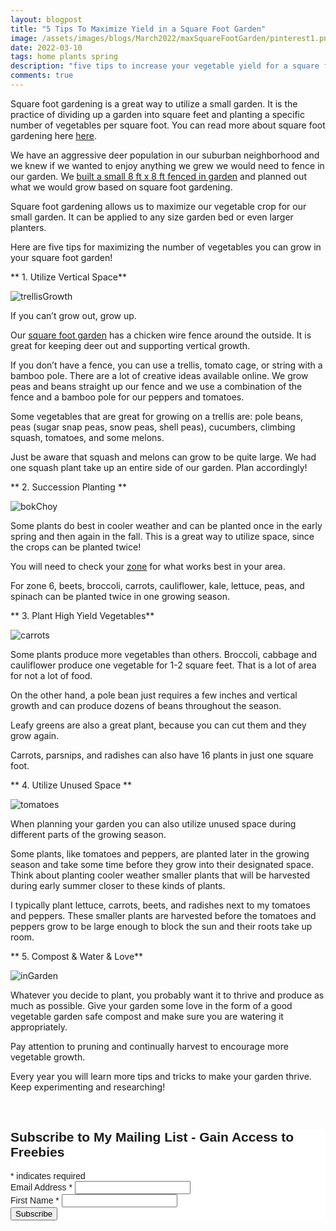 ```yaml
---
layout: blogpost
title: "5 Tips To Maximize Yield in a Square Foot Garden"
image: /assets/images/blogs/March2022/maxSquareFootGarden/pinterest1.png
date: 2022-03-10
tags: home plants spring
description: "five tips to increase your vegetable yield for a square foot garden"
comments: true
---
```


Square foot gardening is a great way to utilize a small garden. It is the practice of dividing up a garden into square feet and planting a specific number of vegetables per square foot. You can read more about square foot gardening here [here](https://gardenerspath.com/how-to/design/guide-to-square-foot-gardening/).

We have an aggressive deer population in our suburban neighborhood and we knew if we wanted to enjoy anything we grew we would need to fence in our garden. We [built a small 8 ft x 8 ft fenced in garden](https://joyberrystudios.com/2021/05/10/buildGarden.html) and planned out what we would grow based on square foot gardening.

Square foot gardening allows us to maximize our vegetable crop for our small garden. It can be applied to any size garden bed or even larger planters.

Here are five tips for maximizing the number of vegetables you can grow in your square foot garden!

** 1. Utilize Vertical Space**

![trellisGrowth](/assets/images/blogs/March2021/maxSquareFootGarden/trellisGrowth.jpg)

If you can’t grow out, grow up.

Our [square foot garden](https://joyberrystudios.com/2021/05/10/buildGarden.html) has a chicken wire fence around the outside. It is great for keeping deer out and supporting vertical growth.

If you don’t have a fence, you can use a trellis, tomato cage, or string with a bamboo pole. There are a lot of creative ideas available online. We grow peas and beans straight up our fence and we use a combination of the fence and a bamboo pole for our peppers and tomatoes.

Some vegetables that are great for growing on a trellis are: pole beans, peas (sugar snap peas, snow peas, shell peas), cucumbers, climbing squash, tomatoes, and some melons.   

Just be aware that squash and melons can grow to be quite large. We had one squash plant take up an entire side of our garden. Plan accordingly!

** 2. Succession Planting **

![bokChoy](/assets/images/blogs/March2021/maxSquareFootGarden/bokChoy.jpg)

Some plants do best in cooler weather and can be planted once in the early spring and then again in the fall. This is a great way to utilize space, since the crops can be planted twice!

You will need to check your [zone](https://planthardiness.ars.usda.gov) for what works best in your area.

For zone 6, beets, broccoli, carrots, cauliflower, kale, lettuce, peas, and spinach can be planted twice in one growing season.

** 3. Plant High Yield Vegetables**

![carrots](/assets/images/blogs/March2021/maxSquareFootGarden/carrots.jpg)

Some plants produce more vegetables than others. Broccoli, cabbage and cauliflower produce one vegetable for 1-2 square feet. That is a lot of area for not a lot of food. 

On the other hand, a pole bean just requires a few inches and vertical growth and can produce dozens of beans throughout the season.

Leafy greens are also a great plant, because you can cut them and they grow again. 

Carrots, parsnips, and radishes can also have 16 plants in just one square foot. 

** 4. Utilize Unused Space **

![tomatoes](/assets/images/blogs/March2021/maxSquareFootGarden/growingTomatoes.jpg)

When planning your garden you can also utilize unused space during different parts of the growing season.

Some plants, like tomatoes and peppers, are planted later in the growing season and take some time before they grow into their designated space. Think about planting cooler weather smaller plants that will be harvested during early summer closer to these kinds of plants.

I typically plant lettuce, carrots, beets, and radishes next to my tomatoes and peppers. These smaller plants are harvested before the tomatoes and peppers grow to be large enough to block the sun and their roots take up room.

** 5. Compost & Water & Love**

![inGarden](/assets/images/blogs/March2021/maxSquareFootGarden/inGarden.jpg)

Whatever you decide to plant, you probably want it to thrive and produce as much as possible. Give your garden some love in the form of a good vegetable garden safe compost and make sure you are watering it appropriately.

Pay attention to pruning and continually harvest to encourage more vegetable growth.

Every year you will learn more tips and tricks to make your garden thrive. Keep experimenting and researching!


<br>

<!-- Begin Mailchimp Signup Form -->
<link href="//cdn-images.mailchimp.com/embedcode/classic-10_7.css" rel="stylesheet" type="text/css">
<style type="text/css">
    #mc_embed_signup{background:#fff; clear:left; font:14px Helvetica,Arial,sans-serif; }
    /* Add your own Mailchimp form style overrides in your site stylesheet or in this style block.
       We recommend moving this block and the preceding CSS link to the HEAD of your HTML file. */
</style>
<div id="mc_embed_signup">
<form action="https://Joyberrystudios.us1.list-manage.com/subscribe/post?u=eca5a397f2fb0d58dcb66315c&amp;id=99d28d5b5c" method="post" id="mc-embedded-subscribe-form" name="mc-embedded-subscribe-form" class="validate" target="_blank" novalidate>
    <div id="mc_embed_signup_scroll">
    <h2>Subscribe to My Mailing List - Gain Access to Freebies</h2>
<div class="indicates-required"><span class="asterisk">*</span> indicates required</div>
<div class="mc-field-group">
    <label for="mce-EMAIL">Email Address  <span class="asterisk">*</span>
</label>
    <input type="email" value="" name="EMAIL" class="required email" id="mce-EMAIL">
</div>
<div class="mc-field-group">
    <label for="mce-FNAME">First Name  <span class="asterisk">*</span>
</label>
    <input type="text" value="" name="FNAME" class="required" id="mce-FNAME">
</div>
    <div id="mce-responses" class="clear">
        <div class="response" id="mce-error-response" style="display:none"></div>
        <div class="response" id="mce-success-response" style="display:none"></div>
    </div>    <!-- real people should not fill this in and expect good things - do not remove this or risk form bot signups-->
    <div style="position: absolute; left: -5000px;" aria-hidden="true"><input type="text" name="b_eca5a397f2fb0d58dcb66315c_99d28d5b5c" tabindex="-1" value=""></div>
    <div class="clear"><input type="submit" value="Subscribe" name="subscribe" id="mc-embedded-subscribe" class="button"></div>
    </div>
</form>
</div>
<script type='text/javascript' src='//s3.amazonaws.com/downloads.mailchimp.com/js/mc-validate.js'></script><script type='text/javascript'>(function($) {window.fnames = new Array(); window.ftypes = new Array();fnames[0]='EMAIL';ftypes[0]='email';fnames[1]='FNAME';ftypes[1]='text';fnames[2]='LNAME';ftypes[2]='text';fnames[3]='ADDRESS';ftypes[3]='address';fnames[4]='PHONE';ftypes[4]='phone';fnames[5]='BIRTHDAY';ftypes[5]='birthday';fnames[6]='OPTIN';ftypes[6]='text';}(jQuery));var $mcj = jQuery.noConflict(true);</script>
<!--End mc_embed_signup-->

<br>
<br>
